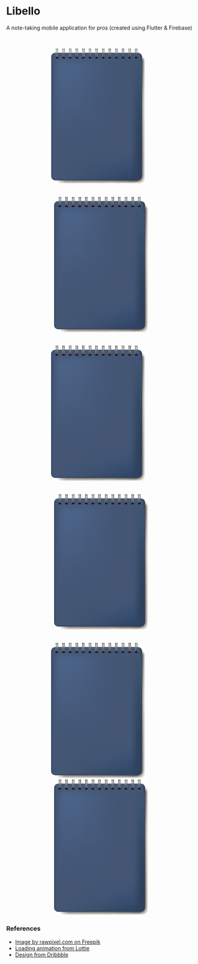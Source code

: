 # Libello

A note-taking mobile application for pros (created using Flutter &amp; Firebase)


<p align="center">
  <img src="assets/logo.png" width="250" title="login" alt="libello" style="margin-right: 1rem; margin-top: 2rem">
  <img src="assets/logo.svg" width="250" alt="dashboard-home" style="margin-top: 2rem">
  <img src="assets/logo.svg" width="250" alt="dashboard-libraries" style="margin-right: 1rem; margin-top: 2rem">
  <img src="assets/logo.svg" width="250" alt="dashboard-folders" style="margin-top: 2rem">
  <img src="assets/logo.svg" width="250" alt="create-note" style="margin-right: 1rem; margin-top: 2rem">
  <img src="assets/logo.svg" width="250" alt="view-note">
</p>

### References

- [Image by rawpixel.com on Freepik](https://www.freepik.com/free-vector/spiral-blue-notebook-mockup-isolated-vector_3439801.htm#query=notebook&position=31&from_view=search&track=sph#position=31&query=notebook)
- [Loading animation from Lottie](https://lottiefiles.com/110457-notes-document)
- [Design from Dribbble](https://dribbble.com/shots/19851196-Notes-Pro-mobile-app)


